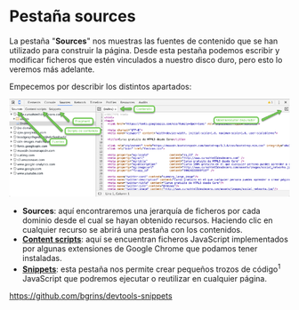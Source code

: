 # Pestaña sources

La pestaña "**Sources**" nos muestras las fuentes de contenido que se han utilizado para construir la página. Desde esta pestaña podemos escribir y modificar ficheros que estén vinculados a nuestro disco duro, pero esto lo veremos más adelante.

Empecemos por describir los distintos apartados:

![](../images/sources.png)

* **Sources**: aquí encontraremos una jerarquía de ficheros por cada dominio desde el cual se hayan obtenido recursos. Haciendo clic en cualquier recurso se abrirá una pestaña con los contenidos.
* **[Content scripts](https://developer.chrome.com/extensions/content_scripts)**: aquí se encuentran ficheros JavaScript implementados por algunas extensiones de Google Chrome que podamos tener instaladas.
* **[Snippets](https://developers.google.com/web/tools/chrome-devtools/debug/snippets/?hl=en)**: esta pestaña nos permite crear pequeños trozos de código<sup>1</sup> JavaScript que podremos ejecutar o reutilizar en cualquier página.

https://github.com/bgrins/devtools-snippets
